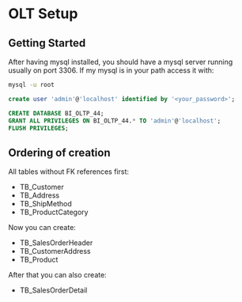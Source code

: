 # OLT Setup

## Getting Started

After having mysql installed, you should have a mysql server running usually on port 3306. If my mysql is in your path access it with:

```bash
mysql -u root
```

```sql
create user 'admin'@'localhost' identified by '<your_password>';
```

```sql
CREATE DATABASE BI_OLTP_44;
GRANT ALL PRIVILEGES ON BI_OLTP_44.* TO 'admin'@'localhost';
FLUSH PRIVILEGES;
```

## Ordering of creation

All tables without FK references first:

* TB_Customer
* TB_Address
* TB_ShipMethod
* TB_ProductCategory

Now you can create:

* TB_SalesOrderHeader
* TB_CustomerAddress
* TB_Product

After that you can also create:

* TB_SalesOrderDetail